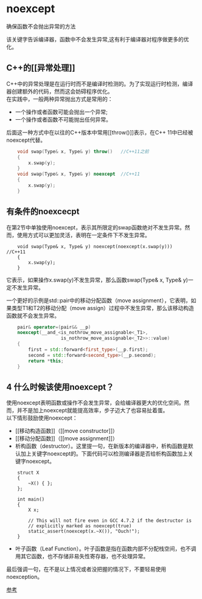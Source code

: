 # noexcept

确保函数不会抛出异常的方法

该关键字告诉编译器，函数中不会发生异常,这有利于编译器对程序做更多的优化。


## C++的[[异常处理]]

C++中的异常处理是在运行时而不是编译时检测的。为了实现运行时检测，编译器创建额外的代码，然而这会妨碍程序优化。  
在实践中，一般两种异常抛出方式是常用的：

-   一个操作或者函数可能会抛出一个异常;
-   一个操作或者函数不可能抛出任何异常。

后面这一种方式中在以往的C++版本中常用[[throw()]]表示，在C++ 11中已经被noexcept代替。

```c++
    void swap(Type& x, Type& y) throw()   //C++11之前
    {
        x.swap(y);
    }
    void swap(Type& x, Type& y) noexcept  //C++11
    {
        x.swap(y);
    }

```

## 有条件的noexcecpt

在第2节中单独使用noexcept，表示其所限定的swap函数绝对不发生异常。然而，使用方式可以更加灵活，表明在一定条件下不发生异常。

```
    void swap(Type& x, Type& y) noexcept(noexcept(x.swap(y)))    //C++11
    {
        x.swap(y);
    }
```

它表示，如果操作x.swap(y)不发生异常，那么函数swap(Type& x, Type& y)一定不发生异常。

一个更好的示例是std::pair中的移动分配函数（move assignment），它表明，如果类型T1和T2的移动分配（move assign）过程中不发生异常，那么该移动构造函数就不会发生异常。

```c++
    pair& operator=(pair&& __p)
    noexcept(__and_<is_nothrow_move_assignable<_T1>,
                    is_nothrow_move_assignable<_T2>>::value)
    {
        first = std::forward<first_type>(__p.first);
        second = std::forward<second_type>(__p.second);
        return *this;
    }
```



## 4 什么时候该使用noexcept？

使用noexcept表明函数或操作不会发生异常，会给编译器更大的优化空间。然而，并不是加上noexcept就能提高效率，步子迈大了也容易扯着蛋。  
以下情形鼓励使用noexcept：

-   [[移动构造函数]]（[[move constructor]]）
-   [[移动分配函数]]（[[move assignment]]）
-   析构函数（destructor）。这里提一句，在新版本的编译器中，析构函数是默认加上关键字noexcept的。下面代码可以检测编译器是否给析构函数加上关键字noexcept。

```
    struct X
    {
        ~X() { };
    };
    
    int main()
    {
        X x;
    
        // This will not fire even in GCC 4.7.2 if the destructor is
        // explicitly marked as noexcept(true)
        static_assert(noexcept(x.~X()), "Ouch!");
    }
```

-   叶子函数（Leaf Function）。叶子函数是指在函数内部不分配栈空间，也不调用其它函数，也不存储非易失性寄存器，也不处理异常。

最后强调一句，在不是以上情况或者没把握的情况下，不要轻易使用noexception。

[参考](https://www.cnblogs.com/sword03/p/10020344.html)